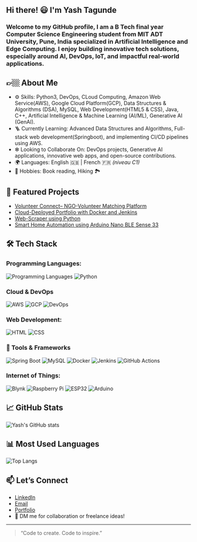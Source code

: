 ## Hi there! 😃 I'm Yash Tagunde
### Welcome to my GitHub profile, I am a B Tech final year Computer Science Engineering student from MIT ADT University, Pune, India specialized in Artificial Intelligence and Edge Computing. I enjoy building innovative tech solutions, especially around AI, DevOps, IoT, and impactful real-world applications.

## 👉🏼 About Me <br>
* ⚙ Skills: Python3, DevOps, CLoud Computing, Amazon Web Service(AWS), Google Cloud Platform(GCP), Data Structures & Algorithms (DSA), MySQL, Web Development(HTML5 & CSS), Java, C++, Artificial Intelligence & Machine Learning (AI/ML), Generative AI (GenAI). <br>
* 🪜 Currently Learning: Advanced Data Structures and Algorithms, Full-stack web development(Springboot), and implementing CI/CD pipelines using AWS. <br>
* ❇ Looking to Collaborate On: DevOps projects, Generative AI applications, innovative web apps, and open-source contributions. <br>
* 🌍 Languages: English 🇬🇧 | French 🇫🇷 *(niveau C1)*
* 📖 Hobbies: Book reading, Hiking 🏞️

## 📌 Featured Projects
- [Volunteer Connect– NGO-Volunteer Matching Platform](https://github.com/yashtaggy/volunteer-connect.git)
- [Cloud-Deployed Portfolio with Docker and Jenkins](https://github.com/yashtaggy/docker-portfolio.git)
- [Web-Scraper using Python](https://github.com/yashtaggy/Python-based-Web-Scraper.git)
- [Smart Home Automation using Arduino Nano BLE Sense 33](#)


## 🛠️ Tech Stack

### Programming Languages:
 ![Programming Languages](https://img.shields.io/badge/-Java-blue?style=flat&logo=java) ![Python](https://img.shields.io/badge/-Python-yellow?style=flat&logo=python) <br>

### Cloud & DevOps
![AWS](https://img.shields.io/badge/-AWS-orange?style=flat&logo=amazon-aws)
![GCP](https://img.shields.io/badge/-Google%20Cloud-blue?style=flat&logo=google-cloud)
![DevOps](https://img.shields.io/badge/-DevOps-purple?style=flat)


### Web Development:
![HTML](https://img.shields.io/badge/-HTML-orange?style=flat&logo=html5) ![CSS](https://img.shields.io/badge/-CSS-blue?style=flat&logo=css3) <br>

### 🧰 Tools & Frameworks
![Spring Boot](https://img.shields.io/badge/-SpringBoot-success?style=flat&logo=spring) 
![MySQL](https://img.shields.io/badge/-MySQL-informational?style=flat&logo=mysql) 
![Docker](https://img.shields.io/badge/-Docker-blue?style=flat&logo=docker) 
![Jenkins](https://img.shields.io/badge/-Jenkins-red?style=flat&logo=jenkins) 
![GitHub Actions](https://img.shields.io/badge/-GitHub%20Actions-000?style=flat&logo=github-actions)

### Internet of Things:
![Blynk](https://img.shields.io/badge/-Blynk-27AAE1?style=flat) ![Raspberry Pi](https://img.shields.io/badge/-RaspberryPi-red?style=flat&logo=raspberry-pi) ![ESP32](https://img.shields.io/badge/-ESP32-black?style=flat) ![Arduino](https://img.shields.io/badge/-Arduino-00979D?style=flat&logo=arduino) <br>


## 📈 GitHub Stats

![Yash's GitHub stats](https://github-readme-stats.vercel.app/api?username=yashtaggy&show_icons=true&theme=radical)

## 📊 Most Used Languages

![Top Langs](https://github-readme-stats.vercel.app/api/top-langs/?username=yashtaggy&layout=compact&theme=radical)

## 📫 Let’s Connect

- [LinkedIn](https://www.linkedin.com/in/yash-t-a4330b1b5/)
- [Email](yashtagunde704@gmail.com)
- [Portfolio](https://portfolio-eyn6.onrender.com/)
- 💬 DM me for collaboration or freelance ideas!

---

> “Code to create. Code to inspire.”

<!--


- 🔭 I’m currently working on ...
- 🌱 I’m currently learning ...
- 👯 I’m looking to collaborate on ...
- 🤔 I’m looking for help with ...
- 💬 Ask me about ...
- 📫 How to reach me: ...
- 😄 Pronouns: ...
- ⚡ Fun fact: ...
-->
